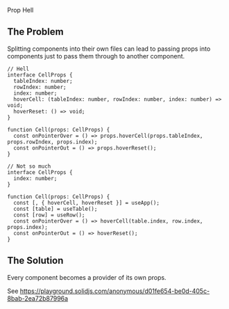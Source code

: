 Prop Hell

## The Problem

Splitting components into their own files can lead to passing props into components just to pass them through to another component.

```tsx
// Hell
interface CellProps {
  tableIndex: number;
  rowIndex: number;
  index: number;
  hoverCell: (tableIndex: number, rowIndex: number, index: number) => void;
  hoverReset: () => void;
}

function Cell(props: CellProps) {
  const onPointerOver = () => props.hoverCell(props.tableIndex, props.rowIndex, props.index);
  const onPointerOut = () => props.hoverReset();
}
```

```tsx
// Not so much
interface CellProps {
  index: number;
}

function Cell(props: CellProps) {
  const [, { hoverCell, hoverReset }] = useApp();
  const [table] = useTable();
  const [row] = useRow();
  const onPointerOver = () => hoverCell(table.index, row.index, props.index);
  const onPointerOut = () => hoverReset();
}
```

## The Solution

Every component becomes a provider of its own props.

See https://playground.solidjs.com/anonymous/d01fe654-be0d-405c-8bab-2ea72b87996a
